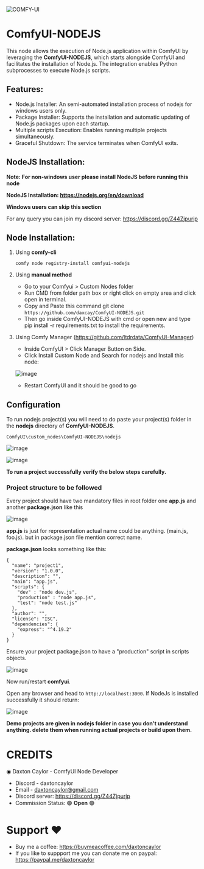 ![COMFY-UI](https://github.com/daxcay/ComfyUI-NODEJS/assets/164315771/1b5fcdbf-ec3e-4a43-8311-43e20d73b705)

# ComfyUI-NODEJS

This node allows the execution of Node.js application within ComfyUI by leveraging the **ComfyUI-NODEJS**, which starts alongside ComfyUI and facilitates the installation of Node.js. The integration enables Python subprocesses to execute Node.js scripts.

## Features:

- Node.js Installer: An semi-automated installation process of nodejs for windows users only.
- Package Installer: Supports the installation and automatic updating of Node.js packages upon each startup.
- Multiple scripts Execution: Enables running multiple projects simultaneously.
- Graceful Shutdown: The service terminates when ComfyUI exits.

## NodeJS Installation:

**Note: For non-windows user please install NodeJS before running this node**

**NodeJS Installation: https://nodejs.org/en/download**

**Windows users can skip this section**

For any query you can join my discord server: https://discord.gg/Z44Zjpurjp

## Node Installation:

1. Using **comfy-cli**

   ```comfy node registry-install comfyui-nodejs```
   
3. Using **manual method**
   - Go to your Comfyui > Custom Nodes folder
   - Run CMD from folder path box or right click on empty area and click open in terminal.
   - Copy and Paste this command git clone ```https://github.com/daxcay/ComfyUI-NODEJS.git```
   - Then go inside ComfyUI-NODEJS with cmd or open new and type pip install -r requirements.txt to install the requirements.

4. Using Comfy Manager (https://github.com/ltdrdata/ComfyUI-Manager)
   - Inside ComfyUI > Click Manager Button on Side.
   - Click Install Custom Node and Search for nodejs and Install this node:
     
   ![image](https://github.com/daxcay/ComfyUI-NODEJS/assets/164315771/8cb85775-0eb0-4392-b4c3-979785a86a13)

   - Restart ComfyUI and it should be good to go

## Configuration

To run nodejs project(s) you will need to do paste your project(s) folder in the **nodejs** directory of **ComfyUI-NODEJS**. 

```ComfyUI\custom_nodes\ComfyUI-NODEJS\nodejs```

![image](https://github.com/daxcay/ComfyUI-NODEJS/assets/164315771/9adabe4a-c25a-4604-85f3-7f2020167f30)

![image](https://github.com/daxcay/ComfyUI-NODEJS/assets/164315771/c6d990c0-7f3e-40ef-8a20-874d798f2c7b)

**To run a project successfully verify the below steps carefully.**

### Project structure to be followed

Every project should have two mandatory files in root folder one **app.js** and another **package.json** like this 

![image](https://github.com/daxcay/ComfyUI-NODEJS/assets/164315771/c6731bf1-6db8-479f-ba53-f593a1bcf31f)

**app.js** is just for representation actual name could be anything. (main.js, foo.js). 
but in package.json file mention correct name.

**package.json** looks something like this:

```
{
  "name": "project1",
  "version": "1.0.0",
  "description": "",
  "main": "app.js",
  "scripts": {
    "dev" : "node dev.js",
    "production" : "node app.js",
    "test": "node test.js"
  },
  "author": "",
  "license": "ISC",
  "dependencies": {
    "express": "^4.19.2"
  }
}
```

Ensure your project package.json to have a "production" script in scripts objects.

![image](https://github.com/daxcay/ComfyUI-NODEJS/assets/164315771/af32aef5-87e6-41f2-b095-6ee8798b0977)

Now run/restart **comfyui**. 

Open any browser and head to ```http://localhost:3000```. If NodeJs is installed successfully it should return:

![image](https://github.com/daxcay/ComfyUI-NODEJS/assets/164315771/480baf8e-6a37-44fe-8e7d-c012dc637fcd)

**Demo projects are given in nodejs folder in case you don't understand anything. delete them when running actual projects or build upon them.**


# CREDITS

◉ Daxton Caylor - ComfyUI Node Developer 
- Discord - daxtoncaylor
- Email - daxtoncaylor@gmail.com
- Discord server: https://discord.gg/Z44Zjpurjp
- Commission Status:  🟢 **Open** 🟢

# Support ❤️
- Buy me a coffee: https://buymeacoffee.com/daxtoncaylor
- If you like to suppport me you can donate me on paypal: https://paypal.me/daxtoncaylor
 









